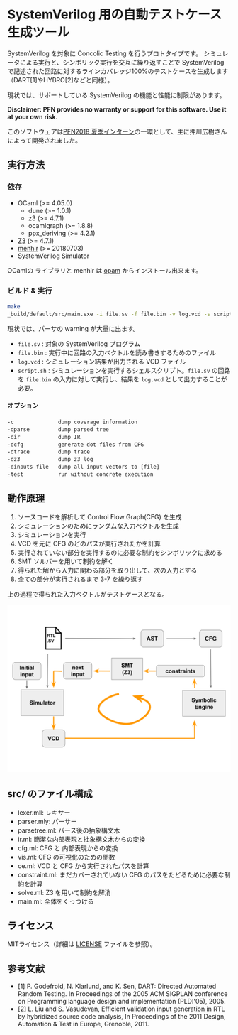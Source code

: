 # SystemVerilog 用の自動テストケース生成ツール

SystemVerilog を対象に Concolic Testing を行うプロトタイプです。
シミュレータによる実行と、シンボリック実行を交互に繰り返すことで SystemVerilog で記述された回路に対するラインカバレッジ100%のテストケースを生成します（DART[1]やHYBRO[2]などと同様）。

現状では、サポートしている SystemVerilog の機能と性能に制限があります。

**Disclaimer: PFN provides no warranty or support for this software. Use it at your own risk.**

このソフトウェアは[PFN2018 夏季インターン](https://www.preferred-networks.jp/ja/news/internship2018summer_jp)の一環として、主に押川広樹さんによって開発されました。

## 実行方法

### 依存

* OCaml (>= 4.05.0)
  * dune (>= 1.0.1)
  * z3 (>= 4.7.1)
  * ocamlgraph (>= 1.8.8)
  * ppx_deriving (>= 4.2.1)
* [Z3](https://github.com/Z3Prover/z3) (>= 4.7.1)
* [menhir](http://gallium.inria.fr/~fpottier/menhir/) (>= 20180703)
* SystemVerilog Simulator

OCamlの ライブラリと menhir は [opam](https://opam.ocaml.org/) からインストール出来ます。

### ビルド & 実行

```sh
make
_build/default/src/main.exe -i file.sv -f file.bin -v log.vcd -s script.sh
```

現状では、パーサの warning が大量に出ます。

* `file.sv` : 対象の SystemVerilog プログラム
* `file.bin` : 実行中に回路の入力ベクトルを読み書きするためのファイル
* `log.vcd` : シミュレーション結果が出力される VCD ファイル
* `script.sh` : シミュレーションを実行するシェルスクリプト。`file.sv` の回路を `file.bin` の入力に対して実行し、結果を `log.vcd` として出力することが必要。

#### オプション

```txt
-c              dump coverage information
-dparse         dump parsed tree
-dir            dump IR
-dcfg           generate dot files from CFG
-dtrace         dump trace
-dz3            dump z3 log
-dinputs file   dump all input vectors to [file]
-test           run without concrete execution
```

## 動作原理

1. ソースコードを解析して Control Flow Graph(CFG) を生成
2. シミュレーションのためにランダムな入力ベクトルを生成
3. シミュレーションを実行
4. VCD を元に CFG のどのパスが実行されたかを計算
5. 実行されていない部分を実行するのに必要な制約をシンボリックに求める
6. SMT ソルバーを用いて制約を解く
7. 得られた解から入力に関わる部分を取り出して、次の入力とする
8. 全ての部分が実行されるまで 3-7 を繰り返す

上の過程で得られた入力ベクトルがテストケースとなる。

![overview](overview.svg)

## src/ のファイル構成

* lexer.mll:     レキサー
* parser.mly:    パーサー
* parsetree.ml:  パース後の抽象構文木
* ir.ml:         簡潔な内部表現と抽象構文木からの変換
* cfg.ml:        CFG と 内部表現からの変換
* vis.ml:        CFG の可視化のための関数
* ce.ml:         VCD と CFG から実行されたパスを計算
* constraint.ml: まだカバーされていない CFG のパスをたどるために必要な制約を計算
* solve.ml:      Z3 を用いて制約を解消
* main.ml:       全体をくっつける

## ライセンス

MITライセンス（詳細は [LICENSE](./LICENSE) ファイルを参照）。

## 参考文献

* [1] P. Godefroid, N. Klarlund, and K. Sen, DART: Directed Automated Random Testing. In Proceedings of the 2005 ACM SIGPLAN conference on Programming language design and implementation (PLDI'05), 2005.
* [2] L. Liu and S. Vasudevan, Efficient validation input generation in RTL by hybridized source code analysis, In Proceedings of the 2011 Design, Automation & Test in Europe, Grenoble, 2011.